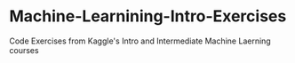 # Machine-Learnining-Intro-Exercises
Code Exercises from Kaggle's Intro and Intermediate Machine Laerning courses
